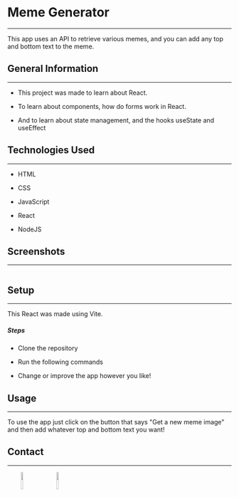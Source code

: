 <h1>Meme Generator</h1>
<hr><p>This app uses an API to retrieve various memes, and you can add any top and bottom text to the meme.</p><h2>General Information</h2>
<hr><ul>
<li>This project was made to learn about React.</li>
</ul><ul>
<li>To learn about components, how do forms work in React.</li>
</ul><ul>
<li>And to learn about state management, and the hooks useState and useEffect</li>
</ul><h2>Technologies Used</h2>
<hr><ul>
<li>HTML</li>
</ul><ul>
<li>CSS</li>
</ul><ul>
<li>JavaScript</li>
</ul><ul>
<li>React</li>
</ul><ul>
<li>NodeJS</li>
</ul><h2>Screenshots</h2>
<hr><p><img src="https://i.imgur.com/0yqG95W.png" alt=""></p><h2>Setup</h2>
<hr><p>This React was made using Vite.</p><h5>Steps</h5><ul>
<li>Clone the repository</li>
</ul><ul>
<li>Run the following commands</li>
</ul><ul>
<li>Change or improve the app however you like!</li>
</ul><h2>Usage</h2>
<hr><p>To use the app just click on the button that says "Get a new meme image" and then add whatever top and bottom text you want!</p><h2>Contact</h2>
<hr><p><span style="margin-right: 30px;"></span><a href="https://www.linkedin.com/in/jose-miguel-carvajal-jimenez/"><img target="_blank" src="https://cdn.jsdelivr.net/gh/devicons/devicon/icons/linkedin/linkedin-original.svg" style="width: 10%;"></a><span style="margin-right: 30px;"></span><a href="https://github.com/jmcarvajalj"><img target="_blank" src="https://cdn.jsdelivr.net/gh/devicons/devicon/icons/github/github-original.svg" style="width: 10%;"></a></p>